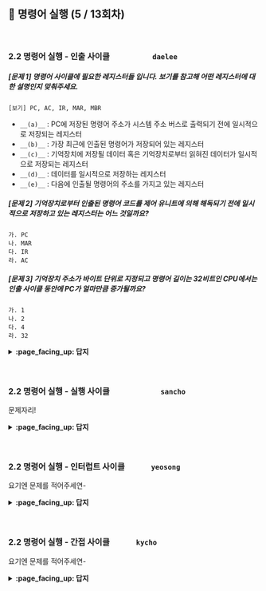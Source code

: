 ## 🦄 명령어 실행 (5 / 13회차)
<br>

### 2.2 명령어 실행 - 인출 사이클　　　　　	`daelee`

##### [문제 1] 명령어 사이클에 필요한 레지스터들 입니다. 보기를 참고해 어떤 레지스터에 대한 설명인지 맞춰주세요.

```
[보기] PC, AC, IR, MAR, MBR
```

- `__(a)__` : PC에 저장된 명령어 주소가 시스템 주소 버스로 출력되기 전에 일시적으로 저장되는 레지스터
- `__(b)__` : 가장 최근에 인출된 명령어가 저장되어 있는 레지스터
- `__(c)__` : 기억장치에 저장될 데이터 혹은 기억장치로부터 읽혀진 데이터가 일시적으로 저장되는 레지스터
- `__(d)__` : 데이터를 일시적으로 저장하는 레지스터
- `__(e)__` : 다음에 인출될 명령어의 주소를 가지고 있는 레지스터




##### [문제 2] 기억장치로부터 인출된 명령어 코드를 제어 유니트에 의해 해독되기 전에 일시적으로 저장하고 있는 레지스터는 어느 것일까요?

```
가. PC 
나. MAR 
다. IR 
라. AC
```



##### [문제 3] 기억장치 주소가 바이트 단위로 지정되고 명령어 길이는 32비트인 CPU에서는 인출 사이클 동안에 PC가 얼마만큼 증가될까요?

```
가. 1
나. 2 
다. 4 
라. 32
```



<details>
<summary> <b> :page_facing_up: 답지 </b>  </summary><br>
  
##### [문제 1] 명령어 사이클에 필요한 레지스터들 입니다. 보기를 참고해 어떤 레지스터에 대한 설명인지 맞춰주세요.

```
[보기] PC, AC, IR, MAR, MBR
```

- `__(a)__` : PC에 저장된 명령어 주소가 시스템 주소 버스로 출력되기 전에 일시적으로 저장되는 레지스터
- `__(b)__` : 가장 최근에 인출된 명령어가 저장되어 있는 레지스터
- `__(c)__` : 기억장치에 저장될 데이터 혹은 기억장치로부터 읽혀진 데이터가 일시적으로 저장되는 레지스터
- `__(d)__` : 데이터를 일시적으로 저장하는 레지스터
- `__(e)__` : 다음에 인출될 명령어의 주소를 가지고 있는 레지스터



> **정답** (58p 참고)
>
> (a) : 기억장치 주소 레지스터 (Memory Address Register: `MAR`) 
>
> (b) : 명령어 레지스터 (Instruction Register: `IR`) 
>
> (c) : 기억장치 버퍼 레지스터 (Memory Buffer Register: `MBR`) 
>
> (d) : 누산기(Accumulator: `AC`) 
>
> (e) : 프로그램 카운터(Program Counter: `PC`)



##### [문제 2] 기억장치로부터 인출된 명령어 코드를 제어 유니트에 의해 해독되기 전에 일시적으로 저장하고 있는 레지스터는 어느 것일까요?

```
가. PC 
나. MAR 
다. IR 
라. AC
```

> **정답 : 다** 
>
> 제어 유니트에 보내 해독하면서 실행 사이클이 시작된다. 인출 사이클의 마지막 클록에서 수행하는 작업은 IR <- MBR. 즉 IR로 명령어 코드를 전송한 뒤 실행 사이클로 넘어간다.



##### [문제 3] 기억장치 주소가 바이트 단위로 지정되고 명령어 길이는 32비트인 CPU에서는 인출 사이클 동안에 PC가 얼마만큼 증가될까요?

```
가. 1
나. 2 
다. 4 
라. 32
```

> **정답 : 다** 
>
> 위 환경에서는 한 명령어(32비트)가 주소(8비트) 네 개에 걸쳐 저장되기 때문에 PC는 4씩 증가한다.



##### [인출 사이클 보충 설명]

인출 사이클(fetch cycle): CPU가 기억장치의 지정된 위치(PC가 가리키는)로부터 명렁어를 읽어오는 과정. 

그림 2-4는 인출 사이클 동안에 주소와 명령어 코드가 이동하는 과정을 보여주고 있다. 그림에서 원으로 표시된 기호들은 각 동작이 발생하는 클록의 주기를 나타낸다.

![image](https://user-images.githubusercontent.com/37580034/101347537-97bb0780-38cd-11eb-9957-86cc495942fd.png)

- t<sub>0</sub> : MAR <- PC
  - 현재 PC의 명령어 주소가 MAR을 통해 기억장치로 전송된다. 
- t<sub>1</sub> : MBR <- M[MAR], PC <- PC+1 
  - 기억장치의 해당 주소로부터 읽혀진 명령어 코드가 MBR에 적재된다.
  - 동시에 PC는 1 증가시켜 다음 명령어 주소를 가리키게 한다.
- t<sub>2</sub> : IR <- MBR
  - 명령어 레지스터 IR로 명령어 코드가 전송된다.

</details>
<br><br>

### 2.2 명령어 실행 - 실행 사이클　　　　　　	`sancho`

문제자리!


<details>
<summary> <b> :page_facing_up: 답지 </b>  </summary><br>



##### [문제 1] 빈칸에 실행 사이클에서 수행되는 큰 네가지 과정을 맞춰 주세요!

`보기: 데이터 처리, 프로그램 제어, 데이터 이동, 데이터 저장`

- `__(a)__` : CPU와 기억장치 간 혹은 CPU와 I/O 장치 간에 데이터를 불러온다.
- `__(b)__` : 데이터에 대하여 산술 혹은 논리 연산을 수행한다.
- `__(c)__` : 연산결과 데이터 혹은 입력장치로부터 읽어들인 데이터를 기억장치에 쓴다.
- `__(d)__` : 프로그램의 실행순서를 결정한다.

-> a: 데이터 이동, b: 데이터 처리, c: 데이터 저장, d: 프로그램 제어
<br>

##### [문제 2] 실행 사이클에서 'LOAD addr' 명령어가 실행될 때 빈칸에 들어갈 용어를 적어 주세요!

- t0 : `__(a)__` <- IR(addr)
- t1 : `__(b)__` <- M[MAR]
- t2 : `__(c)__` <- MBR
-> a: MAR, b: MBR, c: AC<br>
설명: 
첫 번째 주기인 t0에서 명령어 레지스터인 IR에 저장된 주소 addr을 메모리 주소 레지스터인 MAR에 불러오게 되구요.
두 번째 주기인 t1에서 MAR의 데이터를 인출하여 메모리 버퍼 레지스터인 MBR에 저장하게 됩니다.
세 번째 주기인 t2에서 MBR에 저장 된 데이터가 누산기인 AC에 들어가며 데이터를 불러오게 됨으로서 LOAD 명령어의 실행이 완료됩니다.
<br>



</details>
<br><br>

### 2.2 명령어 실행 - 인터럽트 사이클　　　	`yeosong`

요기엔 문제를 적어주세연-

<details>
<summary> <b> :page_facing_up: 답지 </b>  </summary><br>
  
#### 인터럽트 enabled 상태에서 인터럽트 요구가 들어왔다. 인터럽트 사이클 동안 수행되는 동작을 마이크로 연산으로 표현해보세요.

t<sub>0</sub> : MBR ← PC

t<sub>1</sub> : MAR ← SP, PC ← ISR의 시작 주소

t<sub>2</sub> : M[MAR] ← MBR, SP ← SP - 1

</details>
<br><br>

### 2.2 명령어 실행 - 간접 사이클　　　	`kycho`

요기엔 문제를 적어주세연-

<details>
<summary> <b> :page_facing_up: 답지 </b>  </summary><br>
  
답지의 구성은<br>
문제와 동일하게 부탁드려연-

</details>
<br><br>
